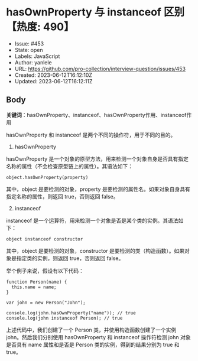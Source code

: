 # hasOwnProperty 与 instanceof 区别【热度: 490】

- Issue: #453
- State: open
- Labels: JavaScript
- Author: yanlele
- URL: https://github.com/pro-collection/interview-question/issues/453
- Created: 2023-06-12T16:12:10Z
- Updated: 2023-06-12T16:12:11Z

## Body

**关键词**：hasOwnProperty、instanceof、hasOwnProperty作用、instanceof作用

hasOwnProperty 和 instanceof 是两个不同的操作符，用于不同的目的。

1. hasOwnProperty

hasOwnProperty 是一个对象的原型方法，用来检测一个对象自身是否具有指定名称的属性（不会检查原型链上的属性）。其语法如下：

```
object.hasOwnProperty(property)
```

其中，object 是要检测的对象，property 是要检测的属性名。如果对象自身具有指定名称的属性，则返回 true，否则返回 false。

2. instanceof

instanceof 是一个运算符，用来检测一个对象是否是某个类的实例。其语法如下：

```
object instanceof constructor
```

其中，object 是要检测的对象，constructor 是要检测的类（构造函数）。如果对象是指定类的实例，则返回 true，否则返回 false。

举个例子来说，假设有以下代码：

```
function Person(name) {
  this.name = name;
}

var john = new Person("John");

console.log(john.hasOwnProperty("name")); // true
console.log(john instanceof Person); // true
```

上述代码中，我们创建了一个 Person 类，并使用构造函数创建了一个实例 john。然后我们分别使用 hasOwnProperty 和 instanceof 操作符检测 john 对象是否具有 name 属性和是否是 Person 类的实例，得到的结果分别为 true 和 true。

